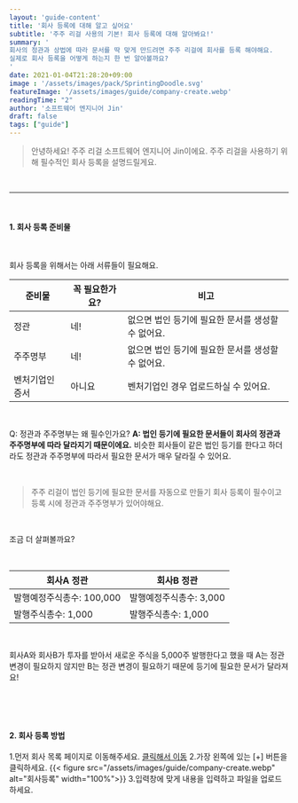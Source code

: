 ```yaml
---
layout: 'guide-content'
title: '회사 등록에 대해 알고 싶어요'
subtitle: '주주 리걸 사용의 기본! 회사 등록에 대해 알아봐요!'
summary: '
회사의 정관과 상법에 따라 문서를 딱 맞게 만드려면 주주 리걸에 회사를 등록 해야해요.
실제로 회사 등록을 어떻게 하는지 한 번 알아볼까요?
'
date: 2021-01-04T21:28:20+09:00
image : '/assets/images/pack/SprintingDoodle.svg'
featureImage: '/assets/images/guide/company-create.webp'
readingTime: "2"
author: '소프트웨어 엔지니어 Jin'
draft: false
tags: ["guide"]
---
```


> 안녕하세요! 주주 리걸 소프트웨어 엔지니어 Jin이에요. 주주 리걸을 사용하기 위해 필수적인 회사 등록을 설명드릴게요.

<br>

-----

<br>

#### __1. 회사 등록 준비물__

<br>

회사 등록을 위해서는 아래 서류들이 필요해요.


|준비물|꼭 필요한가요?|비고|
|---|---|---|
|정관|네!|없으면 법인 등기에 필요한 문서를 생성할 수 없어요.|
|주주명부|네!|없으면 법인 등기에 필요한 문서를 생성할 수 없어요.|
|벤처기업인증서|아니요|벤처기업인 경우 업로드하실 수 있어요. |

<br>

Q: 정관과 주주명부는 왜 필수인가요? 
__A: 법인 등기에 필요한 문서들이 회사의 정관과 주주명부에 따라 달라지기 때문이에요.__ 
비슷한 회사들이 같은 법인 등기를 한다고 하더라도 정관과 주주명부에 따라서 필요한 문서가 매우 달라질 수 있어요.

<br>

> 주주 리걸이 법인 등기에 필요한 문서를 자동으로 만들기 회사 등록이 필수이고 등록 시에 정관과 주주명부가 있어야해요.

<br>

조금 더 살펴볼까요?

<br>

|회사A 정관|회사B 정관|
|---|---|
|발행예정주식총수: 100,000|발행예정주식총수: 3,000|
|발행주식총수: 1,000|발행주식총수: 1,000|

<br>

회사A와 회사B가 투자를 받아서 새로운 주식을 5,000주 발행한다고 했을 때 A는 정관 변경이 필요하지 않지만 B는 정관 변경이 필요하기 때문에 등기에 필요한 문서가 달라져요!

<br>
<br>
<br>

#### __2. 회사 등록 방법__

1.먼저 회사 목록 페이지로 이동해주세요. [클릭해서 이동](https://legal-app.zuzu.network/company)
2.가장 왼쪽에 있는 [+] 버튼을 클릭하세요.
{{< figure src="/assets/images/guide/company-create.webp" alt="회사등록" width="100%">}}
3.입력창에 맞게 내용을 입력하고 파일을 업로드하세요.
